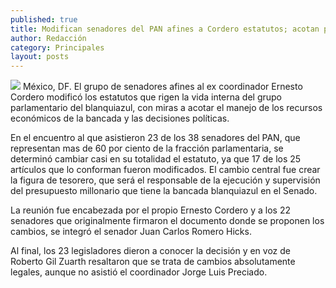 ```yaml
---
published: true
title: Modifican senadores del PAN afines a Cordero estatutos; acotan poder de Preciado
author: Redacción
category: Principales
layout: posts
---
```


![](http://i.imgur.com/L1ILF0wm.jpg)
México, DF. El grupo de senadores afines al ex coordinador Ernesto Cordero modificó los estatutos que rigen la vida interna del grupo parlamentario del blanquiazul, con miras a acotar el manejo de los recursos económicos de la bancada y las decisiones políticas.

En el encuentro al que asistieron 23 de los 38 senadores del PAN, que representan mas de 60 por ciento de la fracción parlamentaria, se determinó cambiar casi en su totalidad el estatuto, ya que 17 de los 25 artículos que lo conforman fueron modificados. El cambio central fue crear la figura de tesorero, que será el responsable de la ejecución y supervisión del presupuesto millonario que tiene la bancada blanquiazul en el Senado.

La reunión fue encabezada por el propio Ernesto Cordero y a los 22 senadores que originalmente firmaron el documento donde se proponen los cambios, se integró el senador Juan Carlos Romero Hicks.

Al final, los 23 legisladores dieron a conocer la decisión y en voz de Roberto Gil Zuarth resaltaron que se trata de cambios absolutamente legales, aunque no asistió el coordinador Jorge Luis Preciado.
